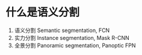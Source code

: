 # 什么是语义分割

1. 语义分割 Semantic segmentation, FCN
2. 实力分割 Instance segmentation, Mask R-CNN
3. 全景分割 Panoramic segmentation, Panoptic FPN



